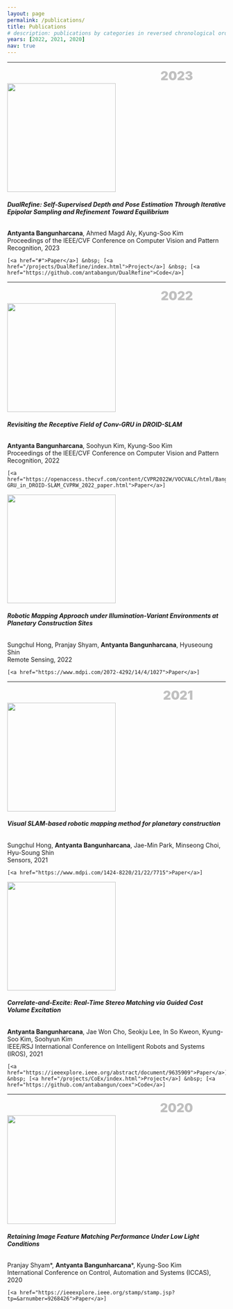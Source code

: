 ```yaml
---
layout: page
permalink: /publications/
title: Publications
# description: publications by categories in reversed chronological order. generated by jekyll-scholar.
years: [2022, 2021, 2020]
nav: true
---
```


<!-- <div class="publications">

{% for y in page.years %}
  <h2 class="year">{{y}}</h2>
  {% bibliography -f papers -q @*[year={{y}}]* %}
{% endfor %}

</div> -->

---
<p style="margin: 0 auto; font-size:2em; color: silver; font-weight: 900; text-align:right ; max-width: 70%;">2023</p>

<!-- <img align="left" width="250" height="125" style="float:left; padding-right:30px" src="https://dl.dropboxusercontent.com/s/7zpf026iwnc5vt9/DualRefine.PNG">

###### **DualRefine: Self-Supervised Depth and Pose Estimation Through Iterative Epipolar Sampling and Refinement Toward Equilibrium**
**Antyanta Bangunharcana**, Ahmed Magd Aly, Kyung-Soo Kim  
Proceedings of the IEEE/CVF Conference on Computer Vision and Pattern Recognition, 2023 -->

<div class="content-container">
  <img width="250" style="padding-right:30px" src="https://dl.dropboxusercontent.com/s/7zpf026iwnc5vt9/DualRefine.PNG">
  
  <div>
    <h6><strong>DualRefine: Self-Supervised Depth and Pose Estimation Through Iterative Epipolar Sampling and Refinement Toward Equilibrium</strong></h6>
    <strong>Antyanta Bangunharcana</strong>, Ahmed Magd Aly, Kyung-Soo Kim<br>
    Proceedings of the IEEE/CVF Conference on Computer Vision and Pattern Recognition, 2023<br>
    
    [<a href="#">Paper</a>] &nbsp; [<a href="/projects/DualRefine/index.html">Project</a>] &nbsp; [<a href="https://github.com/antabangun/DualRefine">Code</a>]
  </div>
</div>

---
<p style="margin: 0 auto; font-size:2em; color: silver; font-weight: 900; text-align:right ; max-width: 70%;">2022</p>

<div class="content-container">
  <img width="250" style="padding-right:30px" src="https://dl.dropboxusercontent.com/s/pvg05u9c5akboot/RevisitingDROID.PNG">

  <div>
    <h6><strong>Revisiting the Receptive Field of Conv-GRU in DROID-SLAM</strong></h6>
    <strong>Antyanta Bangunharcana</strong>, Soohyun Kim, Kyung-Soo Kim<br>
    Proceedings of the IEEE/CVF Conference on Computer Vision and Pattern Recognition, 2022<br>

    [<a href="https://openaccess.thecvf.com/content/CVPR2022W/VOCVALC/html/Bangunharcana_Revisiting_the_Receptive_Field_of_Conv-GRU_in_DROID-SLAM_CVPRW_2022_paper.html">Paper</a>]
  </div>
</div>

<div class="content-container">
  <img width="250" style="padding-right:30px" src="https://dl.dropboxusercontent.com/s/jwi18oaakwqjyod/blank.PNG">

  <div>
    <h6><strong>Robotic Mapping Approach under Illumination-Variant Environments at Planetary Construction Sites</strong></h6>
    Sungchul Hong, Pranjay Shyam, <strong>Antyanta Bangunharcana</strong>, Hyuseoung Shin<br>
    Remote Sensing, 2022<br>

    [<a href="https://www.mdpi.com/2072-4292/14/4/1027">Paper</a>]
  </div>
</div>

---
<p style="margin: 0 auto; font-size:2em; color: silver; font-weight: 900; text-align:right ; max-width: 70%;">2021</p>

<div class="content-container">
  <img width="250" style="padding-right:30px" src="https://dl.dropboxusercontent.com/s/8ygg1xtuqb1pg7s/kict0.PNG">

  <div>
    <h6><strong>Visual SLAM-based robotic mapping method for planetary construction</strong></h6>
    Sungchul Hong, <strong>Antyanta Bangunharcana</strong>, Jae-Min Park, Minseong Choi, Hyu-Soung Shin<br>
    Sensors, 2021<br>

    [<a href="https://www.mdpi.com/1424-8220/21/22/7715">Paper</a>]
  </div>
</div>

<div class="content-container">
  <img width="250" style="padding-right:30px" src="https://dl.dropboxusercontent.com/s/1vflanw5fcg71xr/2021_iros_lignet.gif">

  <div>
    <h6><strong>Correlate-and-Excite: Real-Time Stereo Matching via Guided Cost Volume Excitation</strong></h6>
    <strong>Antyanta Bangunharcana</strong>, Jae Won Cho, Seokju Lee, In So Kweon, Kyung-Soo Kim, Soohyun Kim<br>
    IEEE/RSJ International Conference on Intelligent Robots and Systems (IROS), 2021<br>

    [<a href="https://ieeexplore.ieee.org/abstract/document/9635909">Paper</a>] &nbsp; [<a href="/projects/CoEx/index.html">Project</a>] &nbsp; [<a href="https://github.com/antabangun/coex">Code</a>]
  </div>
</div>

---
<p style="margin: 0 auto; font-size:2em; color: silver; font-weight: 900; text-align:right ; max-width: 70%;">2020</p>

<div class="content-container">
  <img width="250" style="padding-right:30px" src="https://dl.dropboxusercontent.com/s/dmoumvz29kj7w9f/Retaining.PNG">

  <div>
    <h6><strong>Retaining Image Feature Matching Performance Under Low Light Conditions</strong></h6>
    Pranjay Shyam<span class="contrib">*</span>, <strong>Antyanta Bangunharcana</strong><span class="contrib">*</span>, Kyung-Soo Kim<br>
    International Conference on Control, Automation and Systems (ICCAS), 2020<br>

    [<a href="https://ieeexplore.ieee.org/stamp/stamp.jsp?tp=&arnumber=9268426">Paper</a>]
  </div>
</div>


